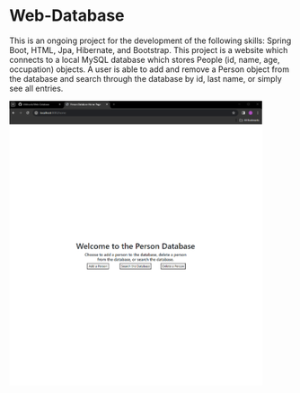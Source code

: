 # Web-Database

This is an ongoing project for the development of the following skills: Spring Boot, HTML, Jpa, Hibernate, and Bootstrap. This project is a website which connects to a local MySQL database which stores People (id, name, age, occupation) objects. A user is able to add and remove a Person object from the database and search through the database by id, last name, or simply see all entries.

<img src="./Images/home.png" width="450" />

